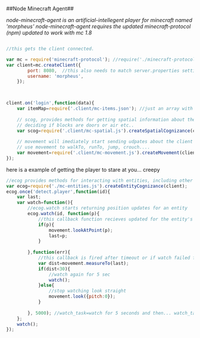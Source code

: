 ##Node Minecraft Agent##

*node-minecraft-agent is an artificial-intellegent player for minecraft named 'morpheus'*
*node-minecraft-agent requires the updated minecraft-protocol (npm) updated to work with mc 1.8*

```js

//this gets the client connected. 

var mc = require('minecraft-protocol'); //require('./minecraft-protocol/index.js')
var client=mc.createClient({
		port: 8080,  //this also needs to match server.properties setting: server-port   
		username: 'morpheus',
	});
	
```




```js

client.on('login',function(data){
	var itemMap=require('.client/mc-items.json'); //just an array with id's codes, and names of items
	
	// scog, provides methods for getting spatial information about the world. uses itemMap for 
	// deciding if blocks are doors or air etc..
	var scog=require('.client/mc-spatial.js').createSpatialCognizance(client, itemMap);
	
	// movement will imediately start sending udpates about the client's position. 
	// use movement to walkTo, runTo, jump, crouch....
	var movement=require('.client/mc-movement.js').createMovement(client, scog);
});	
```
	

here is a example of getting the player to stare at you... creepy

```js
//ecog provides methods for interacting with entities, including other players
var ecog=require('./mc-entities.js').createEntityCognizance(client);
ecog.once('detect.player',function(id){
	var last;
	var watch=function(){
		//ecog.watch starts returning position updates for an entity
		ecog.watch(id, function(p){
			//this callback function recieves updated for the entity's position
			if(p){
				movement.lookAtPoint(p);
				last=p;
			}
					
		},function(err){
			//this callback is fired after timeout or if watch failed for somereason.		
			var dist=movement.measureTo(last);
			if(dist<30){
				//watch again for 5 sec
				watch();
			}else{
				//stop watching look straight
				movement.look({pitch:0});
			}
					
		}, 5000); //watch_task=watch for 5 seconds and then... watch_task ...
	};
	watch();
});

```
